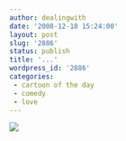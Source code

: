 ```yaml
---
author: dealingwith
date: '2008-12-18 15:24:00'
layout: post
slug: '2886'
status: publish
title: '...'
wordpress_id: '2886'
categories:
 - cartoon of the day
 - comedy
 - love
---
```


[![][1]][2]

   [1]: http://www.gapingvoid.com/0812theday-thumb.jpg

   [2]: http://www.gapingvoid.com/Moveable_Type/archives/004754.html

